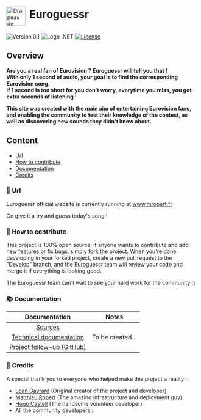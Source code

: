 <div style="display: flex; align-items: center;">
  <img src="https://images.emojiterra.com/twitter/v13.1/512px/1f1ea-1f1fa.png" alt="Drapeau de l'Europe" width="50" style="margin-top: 30px;margin-right:10px"> <h1>Euroguessr</h1>
</div>


![Version 0.1](https://img.shields.io/badge/Version-0.1-green
)
![Logo .NET](https://img.shields.io/badge/-.NET%206.0-blueviolet)
[![License](https://img.shields.io/badge/License-Apache_2.0-blue.svg)](https://opensource.org/licenses/Apache-2.0)



## Overview

**Are you a real fan of Eurovision ? Euroguessr will tell you that !  
With only 1 second of audio, your goal is to find the corresponding Eurovision song.  
If 1 second is too short for you don't worry, everytime you miss, you got extra seconds of listening !**

**This site was created with the main aim of entertaining Eurovision fans, and enabling the community to test their knowledge of the contest, as well as discovering new sounds they didn't know about.**

## Content

- [Url](#-url)
- [How to contribute](#-how-to-contribute)
- [Documentation](#-documentation)
- [Credits](#-credits)

### 🔗 Url

Euroguessr official website is currently running at www.mrobert.fr

Go give it a try and guess today's song !


### 🌱 How to contribute

This project is 100% open source, if anyone wants to contribute and add new features or fix bugs, simply fork the project.
When you're done developing in your forked project, create a new pull request to the "Develop" branch, and the Euroguessr team will review your code and merge it if everything is looking good.

The Euroguessr team can't wait to see your hard work for the community :)

### 📚 Documentation

|                                    Documentation                                    |      Notes       |
|:-----------------------------------------------------------------------------------:|:----------------:|
|                                  [Sources](https://github.com/EuroguessrTeam/Euroguessr/tree/master/Euroguessr)                                   |                  |
|            [Technical documentation](./docs/technical_documentation.md)             | To be created... |
| [Project follow-up (GitHub)](https://github.com/EuroguessrTeam/Euroguessr/issues) |                  |

### 👥 Credits

A special thank you to everyone who helped make this project a reality :

- [Loan Gayrard](https://github.com/Sonixray) (Original creator of the project and developer)
- [Matthieu Robert](https://github.com/matthieurobert) (The amazing infrastructure and deployment guy)
- [Hugo Castell](https://github.com/Hugo-CASTELL) (The handsome volunteer developer)
- All the community developers :